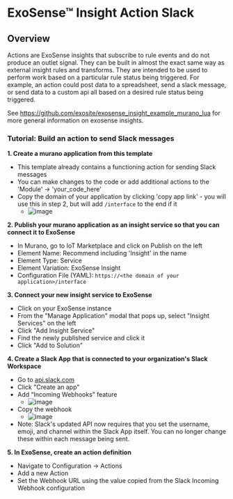 # ExoSense™ Insight Action Slack

## Overview
Actions are ExoSense insights that subscribe to rule events and do not produce an outlet signal. They can be built in almost the exact same way as external insight rules and transforms. They are intended to be used to perform work based on a particular rule status being triggered. For example, an action could post data to a spreadsheet, send a slack message, or send data to a custom api all based on a desired rule status being triggered.

See https://github.com/exosite/exosense_insight_example_murano_lua for more general information on exosense insights.

### Tutorial: Build an action to send Slack messages
**1. Create a murano application from this template**
  - This template already contains a functioning action for sending Slack messages
  - You can make changes to the code or add additional actions to the 'Module' -> 'your_code_here'
  - Copy the domain of your application by clicking 'copy app link' - you will use this in step 2, but will add `/interface` to the end if it
    - ![image](https://user-images.githubusercontent.com/11744193/136105379-89e78c6c-9a75-4fc4-a694-1b17ba1f6e17.png)

**2. Publish your murano application as an insight service so that you can connect it to ExoSense**
  - In Murano, go to IoT Marketplace and click on Publish on the left
  - Element Name: Recommend including 'Insight' in the name
  - Element Type: Service
  - Element Variation: ExoSense Insight
  - Configuration File (YAML): `https://<the domain of your application>/interface`

**3. Connect your new insight service to ExoSense**
  - Click on your ExoSense instance
  - From the "Manage Application" modal that pops up, select "Insight Services" on the left
  - Click "Add Insight Service"
  - Find the newly published service and click it
  - Click "Add to Solution"

**4. Create a Slack App that is connected to your organization's Slack Workspace**
  - Go to [api.slack.com](https://api.slack.com/)
  - Click "Create an app"
  - Add “Incoming Webhooks” feature
    - ![image](https://user-images.githubusercontent.com/11744193/136105857-9d036390-1528-467e-b58c-b3948ba78dca.png)
  - Copy the webhook
    - ![image](https://user-images.githubusercontent.com/11744193/136106155-913c99f6-d93e-4a4a-9d8d-4d8cdcdc17ad.png)
  - Note: Slack's updated API now requires that you set the username, emoji, and channel within the Slack App itself. You can no longer change these within each message being sent.
  
**5. In ExoSense, create an action definition**
  - Navigate to Configuration -> Actions
  - Add a new Action
  - Set the Webhook URL using the value copied from the Slack Incoming Webhook configuration
